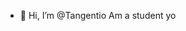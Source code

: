 - 👋 Hi, I’m @Tangentio
Am a student yo

<!---
Tangentio/Tangentio is a ✨ special ✨ repository because its `README.md` (this file) appears on your GitHub profile.
You can click the Preview link to take a look at your changes.
--->

